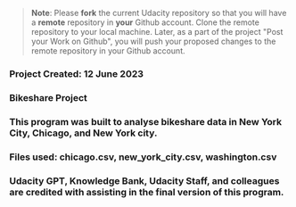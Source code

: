 >**Note**: Please **fork** the current Udacity repository so that you will have a **remote** repository in **your** Github account. Clone the remote repository to your local machine. Later, as a part of the project "Post your Work on Github", you will push your proposed changes to the remote repository in your Github account.

### Project Created: 12 June 2023


### Bikeshare Project


### This program was built to analyse bikeshare data in New York City, Chicago, and New York city. 

### Files used: chicago.csv, new_york_city.csv, washington.csv

### Udacity GPT, Knowledge Bank, Udacity Staff, and colleagues are credited with assisting in the final version of this program. 

